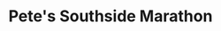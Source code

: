 ---
title: "Pete's Southside Marathon"
url: /niles/petes-southside-marathon/
shop: Autowerkstatt
---